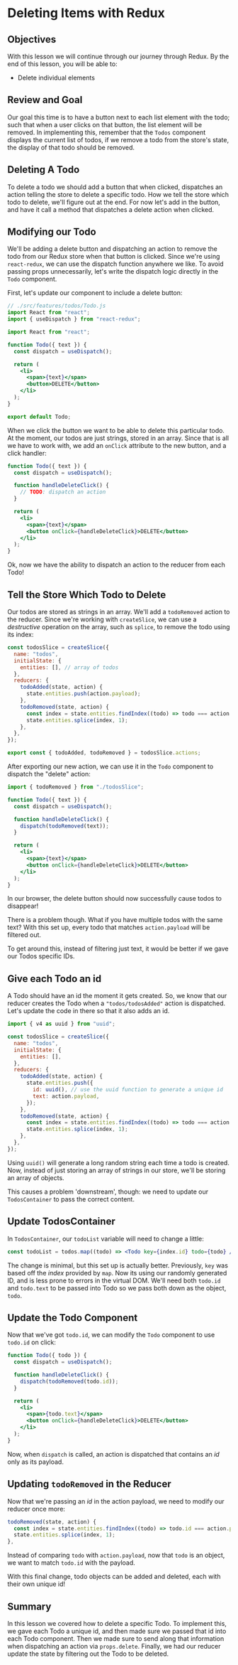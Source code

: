 # Deleting Items with Redux

## Objectives

With this lesson we will continue through our journey through Redux. By the end of
this lesson, you will be able to:

- Delete individual elements

## Review and Goal

Our goal this time is to have a button next to each list element with the todo;
such that when a user clicks on that button, the list element will be removed.
In implementing this, remember that the `Todos` component displays the current
list of todos, if we remove a todo from the store's state, the display of that
todo should be removed.

## Deleting A Todo

To delete a todo we should add a button that when clicked, dispatches an action
telling the store to delete a specific todo. How we tell the store which todo to
delete, we'll figure out at the end. For now let's add in the button, and have
it call a method that dispatches a delete action when clicked.

## Modifying our Todo

We'll be adding a delete button and dispatching an action to remove the todo
from our Redux store when that button is clicked. Since we're using
`react-redux`, we can use the dispatch function anywhere we like. To avoid
passing props unnecessarily, let's write the dispatch logic directly in the
`Todo` component.

First, let's update our component to include a delete button:

```jsx
// ./src/features/todos/Todo.js
import React from "react";
import { useDispatch } from "react-redux";

import React from "react";

function Todo({ text }) {
  const dispatch = useDispatch();

  return (
    <li>
      <span>{text}</span>
      <button>DELETE</button>
    </li>
  );
}

export default Todo;
```

When we click the button we want to be able to delete this particular todo. At
the moment, our todos are just strings, stored in an array. Since that is all we
have to work with, we add an `onClick` attribute to the new button, and a click
handler:

```jsx
function Todo({ text }) {
  const dispatch = useDispatch();

  function handleDeleteClick() {
    // TODO: dispatch an action
  }

  return (
    <li>
      <span>{text}</span>
      <button onClick={handleDeleteClick}>DELETE</button>
    </li>
  );
}
```

Ok, now we have the ability to dispatch an action to the reducer from each Todo!

## Tell the Store Which Todo to Delete

Our todos are stored as strings in an array. We'll add a `todoRemoved` action to
the reducer. Since we're working with `createSlice`, we can use a _destructive_
operation on the array, such as `splice`, to remove the todo using its index:

```js
const todosSlice = createSlice({
  name: "todos",
  initialState: {
    entities: [], // array of todos
  },
  reducers: {
    todoAdded(state, action) {
      state.entities.push(action.payload);
    },
    todoRemoved(state, action) {
      const index = state.entities.findIndex((todo) => todo === action.payload);
      state.entities.splice(index, 1);
    },
  },
});

export const { todoAdded, todoRemoved } = todosSlice.actions;
```

After exporting our new action, we can use it in the `Todo` component to
dispatch the "delete" action:

```jsx
import { todoRemoved } from "./todosSlice";

function Todo({ text }) {
  const dispatch = useDispatch();

  function handleDeleteClick() {
    dispatch(todoRemoved(text));
  }

  return (
    <li>
      <span>{text}</span>
      <button onClick={handleDeleteClick}>DELETE</button>
    </li>
  );
}
```

In our browser, the delete button should now successfully cause todos to
disappear!

There is a problem though. What if you have multiple todos with the same text?
With this set up, every todo that matches `action.payload` will be filtered out.

To get around this, instead of filtering just text, it would be better if we
gave our Todos specific IDs.

## Give each Todo an id

A Todo should have an id the moment it gets created. So, we know that our
reducer creates the Todo when a `"todos/todosAdded"` action is dispatched. Let's
update the code in there so that it also adds an id.

```js
import { v4 as uuid } from "uuid";

const todosSlice = createSlice({
  name: "todos",
  initialState: {
    entities: [],
  },
  reducers: {
    todoAdded(state, action) {
      state.entities.push({
        id: uuid(), // use the uuid function to generate a unique id
        text: action.payload,
      });
    },
    todoRemoved(state, action) {
      const index = state.entities.findIndex((todo) => todo === action.payload);
      state.entities.splice(index, 1);
    },
  },
});
```

Using `uuid()` will generate a long random string each time a todo is created.
Now, instead of just storing an array of strings in our store, we'll be storing
an array of objects.

This causes a problem 'downstream', though: we need to update our `TodosContainer`
to pass the correct content.

## Update TodosContainer

In `TodosContainer`, our `todoList` variable will need to change a little:

```jsx
const todoList = todos.map((todo) => <Todo key={index.id} todo={todo} />);
```

The change is minimal, but this set up is actually better. Previously, `key` was
based off the _index_ provided by `map`. Now its using our randomly generated
ID, and is less prone to errors in the virtual DOM. We'll need both `todo.id`
and `todo.text` to be passed into Todo so we pass both down as the object,
`todo`.

## Update the Todo Component

Now that we've got `todo.id`, we can modify the `Todo` component to use `todo.id`
on click:

```jsx
function Todo({ todo }) {
  const dispatch = useDispatch();

  function handleDeleteClick() {
    dispatch(todoRemoved(todo.id));
  }

  return (
    <li>
      <span>{todo.text}</span>
      <button onClick={handleDeleteClick}>DELETE</button>
    </li>
  );
}
```

Now, when `dispatch` is called, an action is dispatched that contains an
_id_ only as its payload.

## Updating `todoRemoved` in the Reducer

Now that we're passing an _id_ in the action payload, we need to modify our reducer
once more:

```js
todoRemoved(state, action) {
  const index = state.entities.findIndex((todo) => todo.id === action.payload);
  state.entities.splice(index, 1);
},
```

Instead of comparing `todo` with `action.payload`, now that `todo` is an object,
we want to match `todo.id` with the payload.

With this final change, todo objects can be added and deleted, each with their
own unique id!

## Summary

In this lesson we covered how to delete a specific Todo. To implement this, we
gave each Todo a unique id, and then made sure we passed that id into each Todo
component. Then we made sure to send along that information when dispatching an
action via `props.delete`. Finally, we had our reducer update the state by
filtering out the Todo to be deleted.
